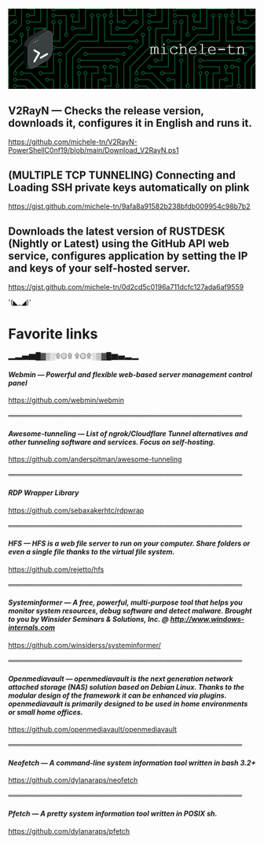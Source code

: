 ![Header](./github-header-image.png)

## V2RayN — Checks the release version, downloads it, configures it in English and runs it.
https://github.com/michele-tn/V2RayN-PowerShellC0nf19/blob/main/Download_V2RayN.ps1

## (MULTIPLE TCP TUNNELING) Connecting and Loading SSH private keys automatically on plink
https://gist.github.com/michele-tn/9afa8a91582b238bfdb009954c98b7b2

## Downloads the latest version of RUSTDESK (Nightly or Latest) using the GitHub API web service, configures application by setting the IP and keys of your self-hosted server.
https://gist.github.com/michele-tn/0d2cd5c0196a711dcfc127ada6af9559


'(◣_◢)'
# **Favorite links**
▂▃▅▇█▓▒░۩۞۩        ۩۞۩░▒▓█▇▅▃▂
#### *Webmin — Powerful and flexible web-based server management control panel*
https://github.com/webmin/webmin


════════════════════════════════════════════════
#### *Awesome-tunneling — List of ngrok/Cloudflare Tunnel alternatives and other tunneling software and services. Focus on self-hosting.*
https://github.com/anderspitman/awesome-tunneling

════════════════════════════════════════════════
#### *RDP Wrapper Library*
https://github.com/sebaxakerhtc/rdpwrap

════════════════════════════════════════════════
#### *HFS — HFS is a web file server to run on your computer. Share folders or even a single file thanks to the virtual file system.*
https://github.com/rejetto/hfs

════════════════════════════════════════════════
#### *Systeminformer — A free, powerful, multi-purpose tool that helps you monitor system resources, debug software and detect malware. Brought to you by Winsider Seminars & Solutions, Inc. @ http://www.windows-internals.com*
https://github.com/winsiderss/systeminformer/

════════════════════════════════════════════════
#### *Openmediavault — openmediavault is the next generation network attached storage (NAS) solution based on Debian Linux. Thanks to the modular design of the framework it can be enhanced via plugins. openmediavault is primarily designed to be used in home environments or small home offices.*
https://github.com/openmediavault/openmediavault

════════════════════════════════════════════════
#### *Neofetch — A command-line system information tool written in bash 3.2+*
https://github.com/dylanaraps/neofetch

════════════════════════════════════════════════
#### *Pfetch — A pretty system information tool written in POSIX sh.*
https://github.com/dylanaraps/pfetch
